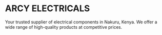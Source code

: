 # ARCY ELECTRICALS
Your trusted supplier of electrical components in Nakuru, Kenya. We offer a wide range of high-quality products at competitive prices.
